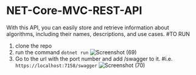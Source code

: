# NET-Core-MVC-REST-API
With this API, you can easily store and retrieve information about algorithms, including their names, descriptions, and use cases.
#TO RUN
1. clone the repo
2. run the command ```dotnet run```
![Screenshot (69)](https://github.com/Simpenzwe-Honore-Leandre/NET-Core-MVC-REST-API/assets/98513681/5d72cf32-7562-4bb0-84fe-fa9d2a8d5402)
3. Go to the url with the port number and add /swagger to it. #i.e. ```https://localhost:7158/swagger```
![Screenshot (70)](https://github.com/Simpenzwe-Honore-Leandre/NET-Core-MVC-REST-API/assets/98513681/3776d9ec-d9cd-4b2d-8be5-319b4affb81b)
